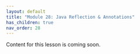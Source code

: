 ```yaml
---
layout: default
title: "Module 28: Java Reflection & Annotations"
has_children: true
nav_order: 28
---
```


Content for this lesson is coming soon.
